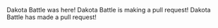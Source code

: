 Dakota Battle was here!
Dakota Battle is making a pull request!
Dakota Battle has made a pull request!
